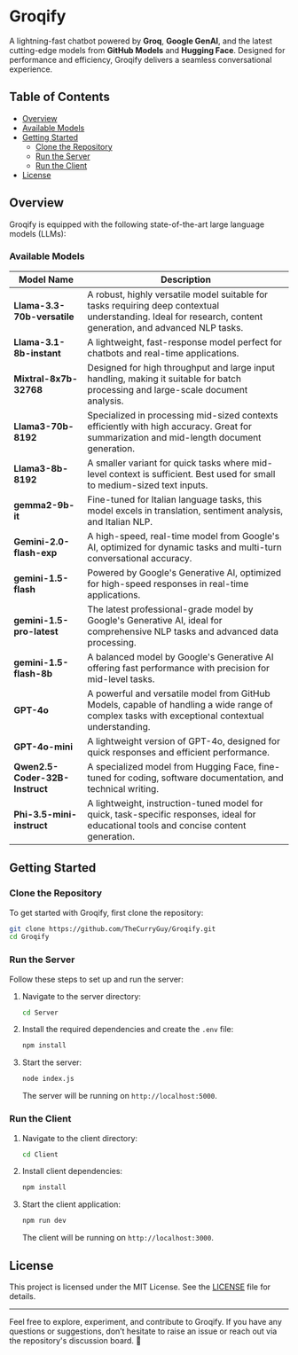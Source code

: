 # Groqify

A lightning-fast chatbot powered by **Groq**, **Google GenAI**, and the latest cutting-edge models from **GitHub Models** and **Hugging Face**. Designed for performance and efficiency, Groqify delivers a seamless conversational experience.

## Table of Contents

- [Overview](#overview)
- [Available Models](#available-models)
- [Getting Started](#getting-started)
  - [Clone the Repository](#clone-the-repository)
  - [Run the Server](#run-the-server)
  - [Run the Client](#run-the-client)
- [License](#license)

## Overview

Groqify is equipped with the following state-of-the-art large language models (LLMs):

### Available Models

| **Model Name**               | **Description**                                                                 |
|-------------------------------|---------------------------------------------------------------------------------|
| **Llama-3.3-70b-versatile**  | A robust, highly versatile model suitable for tasks requiring deep contextual understanding. Ideal for research, content generation, and advanced NLP tasks. |
| **Llama-3.1-8b-instant**     | A lightweight, fast-response model perfect for chatbots and real-time applications. |
| **Mixtral-8x7b-32768**       | Designed for high throughput and large input handling, making it suitable for batch processing and large-scale document analysis. |
| **Llama3-70b-8192**          | Specialized in processing mid-sized contexts efficiently with high accuracy. Great for summarization and mid-length document generation. |
| **Llama3-8b-8192**           | A smaller variant for quick tasks where mid-level context is sufficient. Best used for small to medium-sized text inputs. |
| **gemma2-9b-it**             | Fine-tuned for Italian language tasks, this model excels in translation, sentiment analysis, and Italian NLP. |
| **Gemini-2.0-flash-exp** | A high-speed, real-time model from Google's AI, optimized for dynamic tasks and multi-turn conversational accuracy. |
| **gemini-1.5-flash**         | Powered by Google's Generative AI, optimized for high-speed responses in real-time applications. |
| **gemini-1.5-pro-latest**    | The latest professional-grade model by Google's Generative AI, ideal for comprehensive NLP tasks and advanced data processing. |
| **gemini-1.5-flash-8b**      | A balanced model by Google's Generative AI offering fast performance with precision for mid-level tasks. |
| **GPT-4o**                   | A powerful and versatile model from GitHub Models, capable of handling a wide range of complex tasks with exceptional contextual understanding. |
| **GPT-4o-mini**              | A lightweight version of GPT-4o, designed for quick responses and efficient performance. |
| **Qwen2.5-Coder-32B-Instruct** | A specialized model from Hugging Face, fine-tuned for coding, software documentation, and technical writing. |
| **Phi-3.5-mini-instruct** | A lightweight, instruction-tuned model for quick, task-specific responses, ideal for educational tools and concise content generation. |


## Getting Started

### Clone the Repository

To get started with Groqify, first clone the repository:

```bash
git clone https://github.com/TheCurryGuy/Groqify.git
cd Groqify
```

### Run the Server

Follow these steps to set up and run the server:

1. Navigate to the server directory:

   ```bash
   cd Server
   ```

2. Install the required dependencies and create the `.env` file:

   ```bash
   npm install
   ```

3. Start the server:

   ```bash
   node index.js
   ```

   The server will be running on `http://localhost:5000`.

### Run the Client

1. Navigate to the client directory:

   ```bash
   cd Client
   ```

2. Install client dependencies:

   ```bash
   npm install
   ```

3. Start the client application:

   ```bash
   npm run dev
   ```

   The client will be running on `http://localhost:3000`.

## License

This project is licensed under the MIT License. See the [LICENSE](LICENSE) file for details.

---

Feel free to explore, experiment, and contribute to Groqify. If you have any questions or suggestions, don’t hesitate to raise an issue or reach out via the repository's discussion board. 🚀

